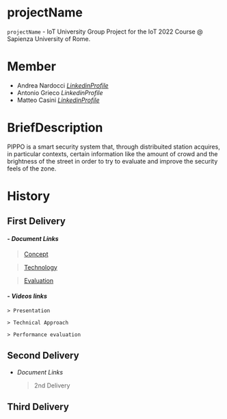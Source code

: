 # projectName
`projectName` - IoT University Group Project for the IoT 2022 Course @ Sapienza University of Rome.

# Member

- Andrea Nardocci   [*LinkedinProfile*](https://www.linkedin.com/in/andrea--nardocci)
- Antonio Grieco    *LinkedinProfile*
- Matteo Casini     [*LinkedinProfile*](https://www.linkedin.com/in/matteo--casini)

# BriefDescription

PIPPO is a smart security system that, through distribuited station acquires, in particular contexts, certain information like the amount of crowd and the brightness of the street in order to try to evaluate and improve the security feels of the zone.


# History

## First Delivery

#### - *Document Links*
 
   >[Concept](https://github.com/nardoz-dev/projectName/blob/main/docs/1stdelivery/concept.md)

   >[Technology](https://github.com/nardoz-dev/projectName/blob/main/docs/1stdelivery/technology.md)

   >[Evaluation](https://github.com/nardoz-dev/projectName/blob/main/docs/1stdelivery/evaluation.md)
    
#### - *Videos links*
  
    > Presentation
    
    > Technical Approach
    
    > Performance evaluation

## Second Delivery

  - *Document Links*
  
    > 2nd Delivery
 

## Third Delivery
